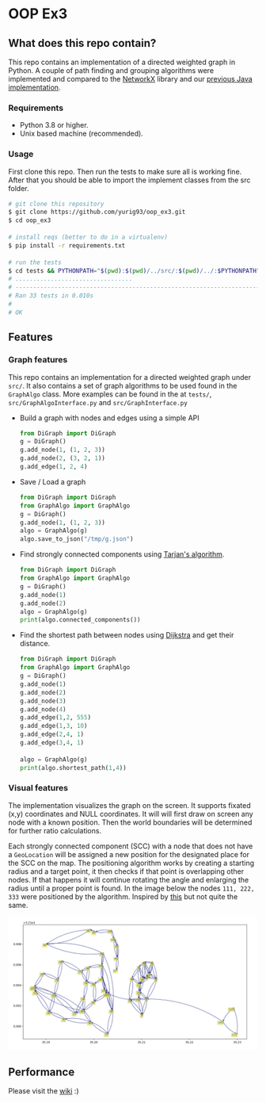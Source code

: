 # OOP Ex3

## What does this repo contain?
This repo contains an implementation of a directed weighted graph in Python. 
A couple of path finding and grouping algorithms were implemented and compared to the [NetworkX](https://github.com/networkx) library and our [previous Java implementation](https://github.com/yurig93/oop_ex2).

### Requirements
- Python 3.8 or higher.
- Unix based machine (recommended).

### Usage
First clone this repo. Then run the tests to make sure all is working fine. 
After that you should be able to import the implement classes from the src folder.
```sh
# git clone this repository
$ git clone https://github.com/yurig93/oop_ex3.git
$ cd oop_ex3

# install reqs (better to do in a virtualenv)
$ pip install -r requirements.txt

# run the tests
$ cd tests && PYTHONPATH="$(pwd):$(pwd)/../src/:$(pwd)/../:$PYTHONPATH" python -m unittest test_* ; cd ../
# .................................
# ----------------------------------------------------------------------
# Ran 33 tests in 0.010s
# 
# OK

```

## Features
### Graph features
This repo contains an implementation for a directed weighted graph under `src/`.
It also contains a set of graph algorithms to be used found in the `GraphAlgo` class.
More examples can be found in the at `tests/`, `src/GraphAlgoInterface.py` and `src/GraphInterface.py`
- Build a graph with nodes and edges using a simple API
    ```python
    from DiGraph import DiGraph
    g = DiGraph()
    g.add_node(1, (1, 2, 3))
    g.add_node(2, (3, 2, 1))
    g.add_edge(1, 2, 4)
    ```

- Save / Load a graph
    ```python
    from DiGraph import DiGraph
    from GraphAlgo import GraphAlgo
    g = DiGraph()
    g.add_node(1, (1, 2, 3))
    algo = GraphAlgo(g)
    algo.save_to_json("/tmp/g.json")
    ```

- Find strongly connected components using [Tarjan's algorithm](https://en.wikipedia.org/wiki/Tarjan%27s_strongly_connected_components_algorithm).
    ```python
    from DiGraph import DiGraph
    from GraphAlgo import GraphAlgo
    g = DiGraph()
    g.add_node(1)
    g.add_node(2)
    algo = GraphAlgo(g)
    print(algo.connected_components())
    ```

- Find the shortest path between nodes using [Dijkstra](https://en.wikipedia.org/wiki/Dijkstra%27s_algorithm) and get their distance.
    ```python
    from DiGraph import DiGraph
    from GraphAlgo import GraphAlgo
    g = DiGraph()
    g.add_node(1)
    g.add_node(2)
    g.add_node(3)
    g.add_node(4)
    g.add_edge(1,2, 555)
    g.add_edge(1,3, 10)
    g.add_edge(2,4, 1)
    g.add_edge(3,4, 1)
    
    algo = GraphAlgo(g)
    print(algo.shortest_path(1,4))
    ```


### Visual features
The implementation visualizes the graph on the screen. It supports fixated (x,y) coordinates and NULL coordinates. It will will first draw on screen any node with a known position.
Then the world boundaries will be determined for further ratio calculations. 

Each strongly connected component (SCC) with a node that does not have a `GeoLocation` will be assigned a new position for the designated place for the SCC on the map.
The positioning algorithm works by creating a starting radius and a target point, it then checks if that point is overlapping other nodes. If that happens it will continue rotating the angle and enlarging the radius until a proper point is found.
In the image below the nodes `111, 222, 333` were positioned by the algorithm. Inspired by [this](https://en.wikipedia.org/wiki/Force-directed_graph_drawing) but not quite the same.


![Alt text](data/graph_plot_sccs.png "Graph")

## Performance
Please visit the [wiki](https://github.com/yurig93/oop_ex3/wiki) :)